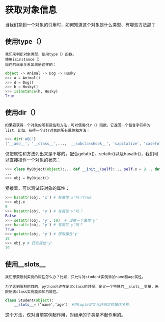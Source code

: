 # 获取对象信息
当我们拿到一个对象的引用时，如何知道这个对象是什么类型、有哪些方法那？

## 使用type（）
    我们来判断对象类型，使用type（）函数。
    使用isinstance（）
    现在的继承关系如果是这样的：
```python 
object -> Animal -> Dog -> Husky
>>> a = Animal()
>>> d = Dog()
>>> h = Husky()
>>> isinstance(h, Husky)
True
```
## 使用dir（） 		
	如果要获得一个对象的所有属性和方法，可以使用dir（）函数，它返回一个包含字符串的list，比如，获得一个str对象的所有属性和方法：
```python	
>>> dir('ABC')
['__add__', '__class__',..., '__subclasshook__', 'capitalize', 'casefold',..., 'zfill']
```
仅把属性和方法列出来是不够的，配合getattr()、setattr()以及hasattr()，我们可以直接操作一个对象的状态：
```python
>>> class MyObject(object):... def __init__(self):... self.x = 9... def power(self):... return self.x * self.x
...
>>> obj = MyObject()
```
紧接着，可以测试该对象的属性：
```python
>>> hasattr(obj, 'x') # 有属性'x'吗？True
>>> obj.x
9
>>> hasattr(obj, 'y') # 有属性'y'吗？
False
>>> setattr(obj, 'y', 19)  # 设置一个属性'y'
>>> hasattr(obj, 'y') # 有属性'y'吗？
True
>>> getattr(obj, 'y') # 获取属性'y'
19
>>> obj.y # 获取属性'y'
19
```

## 使用__slots__
	我们想要限制实例的属性怎么办？比如，只允许对student实例添加name和age属性。
    
	为了达到限制的目的，python允许在定义class的时候，定义一个特殊的__slots__变量，来限制该class实例能添加的属性。
```python
class Student(object):
    __slots__=（‘name’,‘age’） #用tuple定义允许绑定的属性名称。
```    
这个方法，仅对当前实例起作用，对继承的子类是不起作用的。
